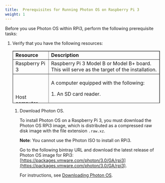 ```yaml
---
title:  Prerequisites for Running Photon OS on Raspberry Pi 3
weight: 1
---
```


Before you use Photon OS within RPi3, perform the following prerequisite tasks:

1. Verify that you have the following resources:

	<table style="height: 170px;" border="1" width="auto" cellspacing="0" cellpadding="10">
	<tbody>
	<tr>
	<td><b>Resource</b></td>
	<td><b>Description</b></td>
	</tr>
	<tr>
	<td>Raspberry Pi 3</td>
	<td>Raspberry Pi 3 Model B or Model B+ board. This will serve as the target of the installation.</td>
	</tr>
	<tr>
	<td>Host computer</td>
	<td> <p>A computer equipped with the following:</p> 
<p>1.  An SD card reader. 
<p>2. Software utilities to flash an image onto an SD-card (details and instructions provided below).</td>
	</tr>
	<tr>
	<td>Distribution File</td>
	<td>Photon OS RPi3 image downloaded from <a href="https://packages.vmware.com/photon/3.0/GA/rpi3">Packages URL</a> <br> 
<p><b>Note</b>: Photon OS RPi image is available only from Photon 3.0 onwards.</td>
	</tr>
	</tbody>
	</table>

1. Download Photon OS. 

    To install Photon OS on a Raspberry Pi 3, you must download the Photon OS RPi3 image, which is distributed as a compressed raw disk image with the file extension `.raw.xz`. 
    
    **Note**: You cannot use the Photon ISO to install on RPi3. 
    
    Go to the following bintray URL and download the latest release of Photon OS image for RPi3: [https://packages.vmware.com/photon/3.0/GA/rpi3](https://packages.vmware.com/photon/3.0/GA/rpi3). 
    
    For instructions, see [Downloading Photon OS](../../downloading-photon.md).
